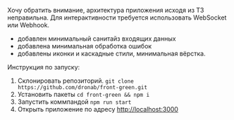 
Хочу обратить внимание, архитектура приложения исходя из ТЗ неправильна. Для интерактивности требуется использовать WebSocket или Webhook.

* добавлен минимальный санитайз входящих данных
* добавлена минимальная обработка ошибок
* добавлены иконки и каскадные стили, минимальная вёрстка.

Инструкция по запуску:

1. Склонировать репозиторий. `git clone https://github.com/dronab/front-green.git`
2. Установить пакеты `cd front-green && npm i`
3. Запустить коммпандой `npm run start`
4. Открыть приложение по адресу [http://localhost:3000](http://localhost:3000)
